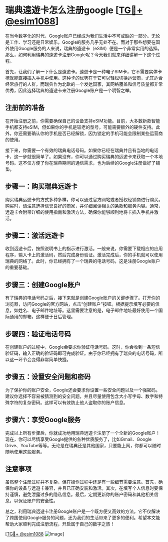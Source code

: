 # 瑞典遠遊卡怎么注册google [[TG💪+ @esim1088](https://t.me/s/esim1088)]

在当今数字化的时代，Google账户已经成为我们生活中不可或缺的一部分。无论是工作、学习还是日常娱乐，Google的服务几乎无处不在。而对于那些想要在国外使用Google服务的人来说，瑞典的遠遊卡（eSIM）便是一个非常实用的选择。那么，如何利用瑞典的遠遊卡注册Google呢？今天我们就来详细讲解一下这个过程。

首先，让我们了解一下什么是遠遊卡。遠遊卡是一种电子SIM卡，它不需要实体卡槽就能直接插入手机中使用。这种卡的优势在于它可以轻松切换运营商，尤其适合经常旅行的人群。而瑞典作为北欧的一个发达国家，其网络覆盖和信号质量都非常优秀，因此选择瑞典的遠遊卡来注册Google账户是一个明智之举。

## 注册前的准备

在开始注册之前，你需要确保自己的设备支持eSIM功能。目前，大多数新款智能手机都支持eSIM，但如果你的手机是较老的型号，可能需要额外的硬件支持。此外，你还需要确认你的手机是否已经解锁，因为锁定的手机可能会限制某些运营商的使用。

接下来，你需要一个有效的瑞典电话号码。如果你已经在瑞典并且有当地的电话卡，这一步就很简单了。如果没有，你可以通过购买瑞典的远遊卡来获取一个本地号码。这不仅方便了你在瑞典期间的通信需求，也为后续的Google注册做好了铺垫。

## 步骤一：购买瑞典远遊卡

购买瑞典远遊卡的方式多种多样，你可以通过官方网站或者授权经销商进行购买。购买时，请注意选择信誉良好的商家，并仔细阅读相关的条款和服务内容。通常，远遊卡会附带详细的使用指南和激活方法，确保你能够顺利地将卡插入手机并激活。

## 步骤二：激活远遊卡

收到远遊卡后，按照说明书上的指示进行激活。一般来说，你需要下载相应的应用程序，输入卡上的激活码，然后完成身份验证。激活完成后，你的手机就可以使用瑞典的网络了。此时，你已经拥有了一个瑞典的电话号码，这是注册Google账户的重要基础。

## 步骤三：创建Google账户

有了瑞典的电话号码之后，接下来就是创建Google账户的关键步骤了。打开你的浏览器，访问Google的官方网站，点击“创建账户”按钮。根据提示填写必要的信息，如姓名、电子邮件地址等。这里需要注意的是，电子邮件地址最好使用一个国际通用的邮箱，这样便于日后管理。

## 步骤四：验证电话号码

在创建账户的过程中，Google会要求你验证电话号码。这时，你会收到一条短信验证码，输入正确的验证码即可完成验证。由于你已经拥有了瑞典的电话号码，所以这一环节会变得非常简单快捷。

## 步骤五：设置安全问题和密码

为了保护你的账户安全，Google还会要求你设置一些安全问题以及一个强密码。建议你选择不容易被猜测到的安全问题，并且尽量使用包含大小写字母、数字和特殊字符的复杂密码。这样可以有效防止他人盗取你的账户信息。

## 步骤六：享受Google服务

完成以上所有步骤后，你就成功地用瑞典远遊卡注册了一个全新的Google账户！现在，你可以尽情享受Google提供的各种优质服务了，比如Gmail、Google Drive、YouTube等等。无论是在瑞典还是其他国家，只要能上网，你都可以随时随地使用这些服务。

## 注意事项

虽然整个注册过程并不复杂，但在操作过程中还是有一些细节需要注意。首先，确保你的设备与远遊卡兼容，并且已正确安装和激活。其次，在填写个人信息时要保持谨慎，避免泄露过多的隐私信息。最后，定期更新你的账户密码和其他相关信息，以保证账户的安全性。

总之，利用瑞典远遊卡注册Google账户是一个既方便又高效的方法。它不仅解决了跨国使用Google服务的问题，还为我们的生活带来了更多的便利。希望本文能帮助大家顺利完成注册流程，开启属于自己的数字之旅！

[[TG💪+ @esim1088](https://t.me/s/esim1088) ![Image](https://i.postimg.cc/4NQfJmqS/Snipaste-2025-05-13-00-14-12.png)]